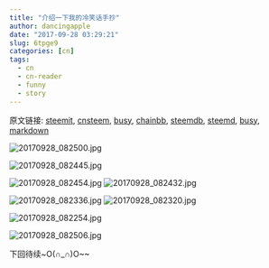 ```yaml
---
title: "介绍一下我的冷笑话手抄"
author: dancingapple
date: "2017-09-28 03:29:21"
slug: 6tpge9
categories: [cn]
tags: 
  - cn
  - cn-reader
  - funny
  - story
---
```


原文链接: [steemit](https://steemit.com), [cnsteem](https://cnsteem.com), [busy](https://busy.org), [chainbb](https://chainbb.com), [steemdb](https://steemdb.com), [steemd](https://steemd.com), [busy](https://busy.org), [markdown](https://raw.githubusercontent.com/pzhaonet/steem_dancingapple/master/content/post/6tpge9.md)

![20170928_082500.jpg](https://steemitimages.com/DQmVLjy8ziu4qCMMNNxmKQRXu7LciiAejo6VTw4DeRVCgJd/20170928_082500.jpg)

![20170928_082445.jpg](https://steemitimages.com/DQmQEbgVLP82mYbQ2599nw4gvpTZEdgSCK97ZLB8ixB4tmt/20170928_082445.jpg)

![20170928_082454.jpg](https://steemitimages.com/DQmQpBVJ7aYQsG2Dz3q4Kx4iDMKky97HENfzFgSnj7UWV36/20170928_082454.jpg)
![20170928_082432.jpg](https://steemitimages.com/DQmScPRBMhY1M3dL5xYMuJKFxkoJuad9JtM5mQ8ikdwNhwW/20170928_082432.jpg)

![20170928_082336.jpg](https://steemitimages.com/DQmRUKxFJafLFMLo51wMvFS8jmgHzFgdf5zpm5oqt7s25YU/20170928_082336.jpg)
![20170928_082320.jpg](https://steemitimages.com/DQmbKVZsfQdPdqDCnwr3X9uxqz74m8uSe53CdmBJ2NWADqd/20170928_082320.jpg)

![20170928_082254.jpg](https://steemitimages.com/DQmVshZpgny2JViF2NWTpqUb8DSFHnF2VTAhcf8LbhfKwQJ/20170928_082254.jpg)


![20170928_082506.jpg](https://steemitimages.com/DQmdD98KSgstc9WrEB8dyHgyaLdtyp8gKCmvd7comGR4T6o/20170928_082506.jpg)

下回待续~O(∩_∩)O~~
